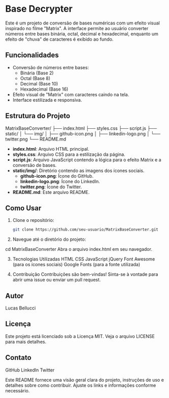 # Base Decrypter

Este é um projeto de conversão de bases numéricas com um efeito visual inspirado no filme "Matrix". A interface permite ao usuário converter números entre bases binária, octal, decimal e hexadecimal, enquanto um efeito de "chuva" de caracteres é exibido ao fundo.

## Funcionalidades

- Conversão de números entre bases:
  - Binária (Base 2)
  - Octal (Base 8)
  - Decimal (Base 10)
  - Hexadecimal (Base 16)
- Efeito visual de "Matrix" com caracteres caindo na tela.
- Interface estilizada e responsiva.

## Estrutura do Projeto

MatrixBaseConverter/
├── index.html
├── styles.css
├── script.js
├── static/
│ └── img/
│ ├── github-icon.png
│ ├── linkedin-logo.png
│ └── twitter.png
└── README.md

- **index.html**: Arquivo HTML principal.
- **styles.css**: Arquivo CSS para a estilização da página.
- **script.js**: Arquivo JavaScript contendo a lógica para o efeito Matrix e a conversão de bases.
- **static/img/**: Diretório contendo as imagens dos ícones sociais.
  - **github-icon.png**: Ícone do GitHub.
  - **linkedin-logo.png**: Ícone do LinkedIn.
  - **twitter.png**: Ícone do Twitter.
- **README.md**: Este arquivo README.

## Como Usar

1. Clone o repositório:
   ```bash
   git clone https://github.com/seu-usuario/MatrixBaseConverter.git

2.  Navegue até o diretório do projeto:

cd MatrixBaseConverter
Abra o arquivo index.html em seu navegador.

3. Tecnologias Utilizadas
HTML
CSS
JavaScript
jQuery
Font Awesome (para os ícones sociais)
Google Fonts (para a fonte utilizada)

4. Contribuição
Contribuições são bem-vindas! Sinta-se à vontade para abrir uma issue ou enviar um pull request.

## Autor
Lucas Bellucci

## Licença
Este projeto está licenciado sob a Licença MIT. Veja o arquivo LICENSE para mais detalhes.

## Contato
GitHub
LinkedIn
Twitter

Este README fornece uma visão geral clara do projeto, instruções de uso e detalhes sobre como contribuir. Ajuste os links e informações conforme necessário.
